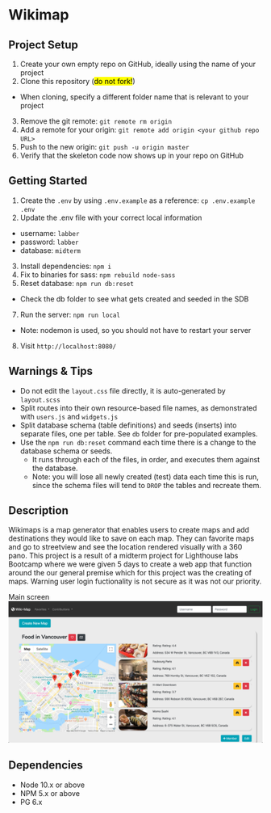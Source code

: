 Wikimap
=========

## Project Setup

1. Create your own empty repo on GitHub, ideally using the name of your project
2. Clone this repository (<mark>do not fork!</mark>)
  - When cloning, specify a different folder name that is relevant to your project
3. Remove the git remote: `git remote rm origin`
4. Add a remote for your origin: `git remote add origin <your github repo URL>`
5. Push to the new origin: `git push -u origin master`
6. Verify that the skeleton code now shows up in your repo on GitHub

## Getting Started

1. Create the `.env` by using `.env.example` as a reference: `cp .env.example .env`
2. Update the .env file with your correct local information 
  - username: `labber` 
  - password: `labber` 
  - database: `midterm`
3. Install dependencies: `npm i`
4. Fix to binaries for sass: `npm rebuild node-sass`
5. Reset database: `npm run db:reset`
  - Check the db folder to see what gets created and seeded in the SDB
7. Run the server: `npm run local`
  - Note: nodemon is used, so you should not have to restart your server
8. Visit `http://localhost:8080/`

## Warnings & Tips

- Do not edit the `layout.css` file directly, it is auto-generated by `layout.scss`
- Split routes into their own resource-based file names, as demonstrated with `users.js` and `widgets.js`
- Split database schema (table definitions) and seeds (inserts) into separate files, one per table. See `db` folder for pre-populated examples. 
- Use the `npm run db:reset` command each time there is a change to the database schema or seeds. 
  - It runs through each of the files, in order, and executes them against the database. 
  - Note: you will lose all newly created (test) data each time this is run, since the schema files will tend to `DROP` the tables and recreate them.

## Description

Wikimaps is a map generator that enables users to create maps and add destinations they would like to save on each map. They can favorite maps and go to streetview and see the location rendered visually with a 360 pano. This project is a result of a midterm project for Lighthouse labs Bootcamp where we were given 5 days to create a web app that function around the our general premise which for this project was the creating of maps. Warning user login fuctionality is not secure as it was not our priority.

Main screen
![Screenshot](https://github.com/kir-/midterm-map/blob/master/images/Screen%20Shot%202019-08-02%20at%2011.58.44%20PM.png?raw=true)

## Dependencies

- Node 10.x or above
- NPM 5.x or above
- PG 6.x
